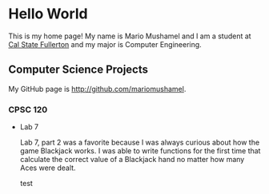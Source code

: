 # Hello World

This is my home page! My name is Mario Mushamel and I am a student at [Cal State Fullerton](http://www.fullerton.edu/) and my major is Computer Engineering.

## Computer Science Projects

My GitHub page is http://github.com/mariomushamel.

### CPSC 120

* Lab 7

    Lab 7, part 2 was a favorite because I was always curious about how the
    game Blackjack works. I was able to write functions for the first time
    that calculate the correct value of a Blackjack hand no matter how many
    Aces were dealt.

    test
